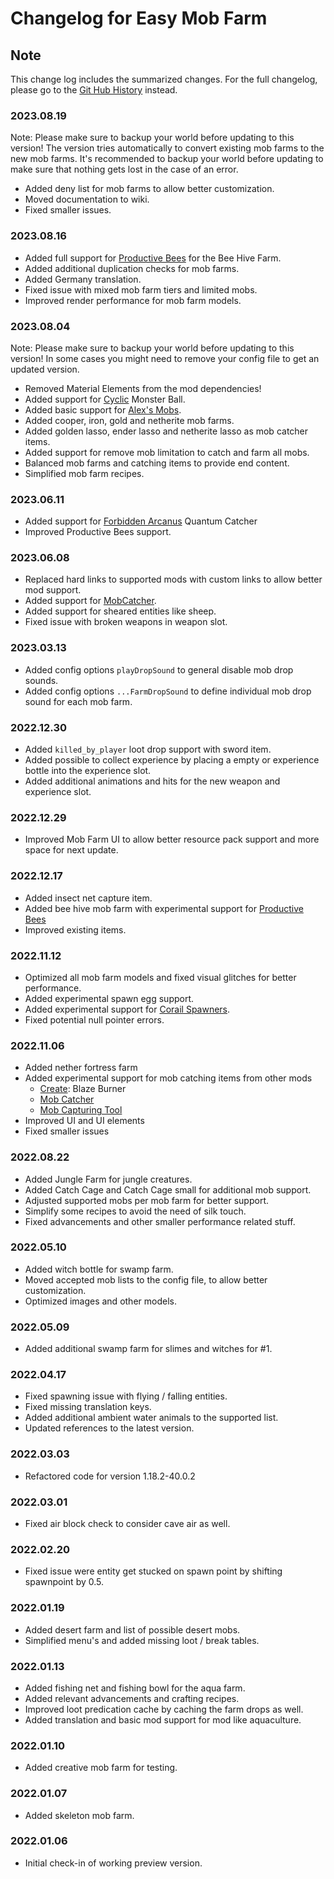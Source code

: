 # Changelog for Easy Mob Farm

## Note

This change log includes the summarized changes.
For the full changelog, please go to the [Git Hub History][history] instead.

### 2023.08.19

Note: Please make sure to backup your world before updating to this version!
The version tries automatically to convert existing mob farms to the new mob farms.
It's recommended to backup your world before updating to make sure that nothing gets lost in the case of an error.

- Added deny list for mob farms to allow better customization.
- Moved documentation to wiki.
- Fixed smaller issues.

### 2023.08.16

- Added full support for [Productive Bees](https://www.curseforge.com/minecraft/mc-mods/productivebees) for the Bee Hive Farm.
- Added additional duplication checks for mob farms.
- Added Germany translation.
- Fixed issue with mixed mob farm tiers and limited mobs.
- Improved render performance for mob farm models.

### 2023.08.04

Note: Please make sure to backup your world before updating to this version!
In some cases you might need to remove your config file to get an updated version.

- Removed Material Elements from the mod dependencies!
- Added support for [Cyclic](https://www.curseforge.com/minecraft/mc-mods/cyclic) Monster Ball.
- Added basic support for [Alex's Mobs](https://www.curseforge.com/minecraft/mc-mods/alexs-mobs).
- Added cooper, iron, gold and netherite mob farms.
- Added golden lasso, ender lasso and netherite lasso as mob catcher items.
- Added support for remove mob limitation to catch and farm all mobs.
- Balanced mob farms and catching items to provide end content.
- Simplified mob farm recipes.

### 2023.06.11

- Added support for [Forbidden Arcanus](https://www.curseforge.com/minecraft/mc-mods/forbidden-arcanus) Quantum Catcher
- Improved Productive Bees support.

### 2023.06.08

- Replaced hard links to supported mods with custom links to allow better mod support.
- Added support for [MobCatcher](https://www.curseforge.com/minecraft/mc-mods/mob-catcher).
- Added support for sheared entities like sheep.
- Fixed issue with broken weapons in weapon slot.

### 2023.03.13

- Added config options `playDropSound` to general disable mob drop sounds.
- Added config options `...FarmDropSound` to define individual mob drop sound for each mob farm.

### 2022.12.30

- Added `killed_by_player` loot drop support with sword item.
- Added possible to collect experience by placing a empty or experience bottle into the experience slot.
- Added additional animations and hits for the new weapon and experience slot.

### 2022.12.29

- Improved Mob Farm UI to allow better resource pack support and more space for next update.

### 2022.12.17

- Added insect net capture item.
- Added bee hive mob farm with experimental support for [Productive Bees](https://www.curseforge.com/minecraft/mc-mods/productivebees)
- Improved existing items.

### 2022.11.12

- Optimized all mob farm models and fixed visual glitches for better performance.
- Added experimental spawn egg support.
- Added experimental support for [Corail Spawners](https://www.curseforge.com/minecraft/mc-mods/corail-spawners).
- Fixed potential null pointer errors.

### 2022.11.06

- Added nether fortress farm
- Added experimental support for mob catching items from other mods
  - [Create](https://www.curseforge.com/minecraft/mc-mods/create): Blaze Burner
  - [Mob Catcher](https://www.curseforge.com/minecraft/mc-mods/mob-catcher-fabric)
  - [Mob Capturing Tool](https://www.curseforge.com/minecraft/mc-mods/mob-capturing-tool)
- Improved UI and UI elements
- Fixed smaller issues

### 2022.08.22

- Added Jungle Farm for jungle creatures.
- Added Catch Cage and Catch Cage small for additional mob support.
- Adjusted supported mobs per mob farm for better support.
- Simplify some recipes to avoid the need of silk touch.
- Fixed advancements and other smaller performance related stuff.

### 2022.05.10

- Added witch bottle for swamp farm.
- Moved accepted mob lists to the config file, to allow better customization.
- Optimized images and other models.

### 2022.05.09

- Added additional swamp farm for slimes and witches for #1.

### 2022.04.17

- Fixed spawning issue with flying / falling entities.
- Fixed missing translation keys.
- Added additional ambient water animals to the supported list.
- Updated references to the latest version.

### 2022.03.03

- Refactored code for version 1.18.2-40.0.2

### 2022.03.01

- Fixed air block check to consider cave air as well.

### 2022.02.20

- Fixed issue were entity get stucked on spawn point by shifting spawnpoint by 0.5.

### 2022.01.19

- Added desert farm and list of possible desert mobs.
- Simplified menu's and added missing loot / break tables.

### 2022.01.13

- Added fishing net and fishing bowl for the aqua farm.
- Added relevant advancements and crafting recipes.
- Improved loot predication cache by caching the farm drops as well.
- Added translation and basic mod support for mod like aquaculture.

### 2022.01.10

- Added creative mob farm for testing.

### 2022.01.07

- Added skeleton mob farm.

### 2022.01.06

- Initial check-in of working preview version.

[history]: https://github.com/MarkusBordihn/BOs-Easy-Mob-Farm/commits/
